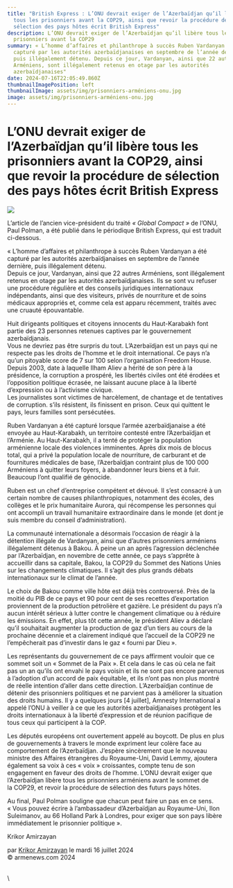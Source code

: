 ```yaml
---
title: "British Express : L’ONU devrait exiger de l’Azerbaïdjan qu’il libère
  tous les prisonniers avant la COP29, ainsi que revoir la procédure de
  sélection des pays hôtes écrit British Express"
description: L’ONU devrait exiger de l’Azerbaïdjan qu’il libère tous les
  prisonniers avant la COP29
summary: « L’homme d’affaires et philanthrope à succès Ruben Vardanyan a été
  capturé par les autorités azerbaïdjanaises en septembre de l’année dernière,
  puis illégalement détenu. Depuis ce jour, Vardanyan, ainsi que 22 autres
  Arméniens, sont illégalement retenus en otage par les autorités
  azerbaïdjanaises"
date: 2024-07-16T22:05:49.860Z
thumbnailImagePosition: left
thumbnailImage: assets/img/prisonniers-arméniens-onu.jpg
image: assets/img/prisonniers-arméniens-onu.jpg
---
```

<!--StartFragment-->

# L’ONU devrait exiger de l’Azerbaïdjan qu’il libère tous les prisonniers avant la COP29, ainsi que revoir la procédure de sélection des pays hôtes écrit British Express

![](https://www.armenews.com/IMG/arton117862.jpg)

L’article de l’ancien vice-président du traité *« Global Compact »* de l’ONU, Paul Polman, a été publié dans le périodique British Express, qui est traduit ci-dessous.

« L’homme d’affaires et philanthrope à succès Ruben Vardanyan a été capturé par les autorités azerbaïdjanaises en septembre de l’année dernière, puis illégalement détenu.\
Depuis ce jour, Vardanyan, ainsi que 22 autres Arméniens, sont illégalement retenus en otage par les autorités azerbaïdjanaises. Ils se sont vu refuser une procédure régulière et des conseils juridiques internationaux indépendants, ainsi que des visiteurs, privés de nourriture et de soins médicaux appropriés et, comme cela est apparu récemment, traités avec une cruauté épouvantable.

Huit dirigeants politiques et citoyens innocents du Haut-Karabakh font partie des 23 personnes retenues captives par le gouvernement azerbaïdjanais.\
Vous ne devriez pas être surpris du tout. L’Azerbaïdjan est un pays qui ne respecte pas les droits de l’homme et le droit international. Ce pays n’a qu’un pitoyable score de 7 sur 100 selon l’organisation Freedom House.\
Depuis 2003, date à laquelle Ilham Aliev a hérité de son père à la présidence, la corruption a prospéré, les libertés civiles ont été érodées et l’opposition politique écrasée, ne laissant aucune place à la liberté d’expression ou à l’activisme civique.\
Les journalistes sont victimes de harcèlement, de chantage et de tentatives de corruption. s’ils résistent, ils finissent en prison. Ceux qui quittent le pays, leurs familles sont persécutées.

Ruben Vardanyan a été capturé lorsque l’armée azerbaïdjanaise a été envoyée au Haut-Karabakh, un territoire contesté entre l’Azerbaïdjan et l’Arménie. Au Haut-Karabakh, il a tenté de protéger la population arménienne locale des violences imminentes. Après dix mois de blocus total, qui a privé la population locale de nourriture, de carburant et de fournitures médicales de base, l’Azerbaïdjan contraint plus de 100 000 Arméniens à quitter leurs foyers, à abandonner leurs biens et à fuir. Beaucoup l’ont qualifié de génocide.

Ruben est un chef d’entreprise compétent et dévoué. Il s’est consacré à un certain nombre de causes philanthropiques, notamment des écoles, des collèges et le prix humanitaire Aurora, qui récompense les personnes qui ont accompli un travail humanitaire extraordinaire dans le monde (et dont je suis membre du conseil d’administration).

La communauté internationale a désormais l’occasion de réagir à la détention illégale de Vardanyan, ainsi que d’autres prisonniers arméniens illégalement détenus à Bakou. À peine un an après l’agression déclenchée par l’Azerbaïdjan, en novembre de cette année, ce pays s’apprête à accueillir dans sa capitale, Bakou, la COP29 du Sommet des Nations Unies sur les changements climatiques. Il s’agit des plus grands débats internationaux sur le climat de l’année.

Le choix de Bakou comme ville hôte est déjà très controversé. Près de la moitié du PIB de ce pays et 90 pour cent de ses recettes d’exportation proviennent de la production pétrolière et gazière. Le président du pays n’a aucun intérêt sérieux à lutter contre le changement climatique ou à réduire les émissions. En effet, plus tôt cette année, le président Aliev a déclaré qu’il souhaitait augmenter la production de gaz d’un tiers au cours de la prochaine décennie et a clairement indiqué que l’accueil de la COP29 ne l’empêcherait pas d’investir dans le gaz « fourni par Dieu ».

Les représentants du gouvernement de ce pays affirment vouloir que ce sommet soit un « Sommet de la Paix ». Et cela dans le cas où cela ne fait pas un an qu’ils ont envahi le pays voisin et ils ne sont pas encore parvenus à l’adoption d’un accord de paix équitable, et ils n’ont pas non plus montré de réelle intention d’aller dans cette direction. L’Azerbaïdjan continue de détenir des prisonniers politiques et ne parvient pas à améliorer la situation des droits humains. Il y a quelques jours \[4 juillet], Amnesty International a appelé l’ONU à veiller à ce que les autorités azerbaïdjanaises protègent les droits internationaux à la liberté d’expression et de réunion pacifique de tous ceux qui participent à la COP.

Les députés européens ont ouvertement appelé au boycott. De plus en plus de gouvernements à travers le monde expriment leur colère face au comportement de l’Azerbaïdjan. J’espère sincèrement que le nouveau ministre des Affaires étrangères du Royaume-Uni, David Lemmy, ajoutera également sa voix à ces « voix » croissantes, compte tenu de son engagement en faveur des droits de l’homme. L’ONU devrait exiger que l’Azerbaïdjan libère tous les prisonniers arméniens avant le sommet de la COP29, et revoir la procédure de sélection des futurs pays hôtes.

Au final, Paul Polman souligne que chacun peut faire un pas en ce sens. « Vous pouvez écrire à l’ambassadeur d’Azerbaïdjan au Royaume-Uni, Ilon Suleimanov, au 66 Holland Park à Londres, pour exiger que son pays libère immédiatement le prisonnier politique ».

Krikor Amirzayan

par [Krikor Amirzayan](https://www.armenews.com/spip.php?page=auteur&id_auteur=33) le mardi 16 juillet 2024\
© armenews.com 2024



\
\
<!--EndFragment-->